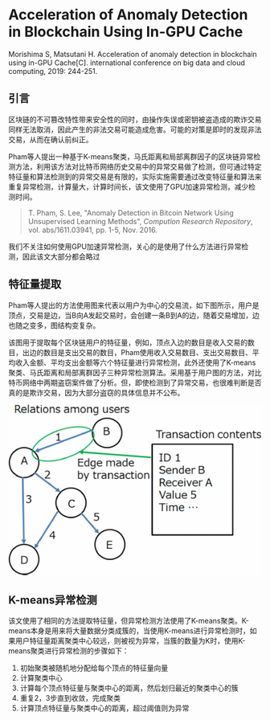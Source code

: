 # Acceleration of Anomaly Detection in Blockchain Using In-GPU Cache


Morishima S, Matsutani H. Acceleration of anomaly detection in blockchain using in-GPU Cache[C]. international conference on big data and cloud computing, 2019: 244-251.

## 引言

区块链的不可篡改特性带来安全性的同时，由操作失误或密钥被盗造成的欺诈交易同样无法取消，因此产生的非法交易可能造成危害。可能的对策是即时的发现非法交易，从而在确认前纠正。

Pham等人提出一种基于K-means聚类，马氏距离和局部离群因子的区块链异常检测方法，利用该方法对比特币网络历史交易中的异常交易做了检测，但可通过特定特征量和算法检测到的异常交易是有限的，实际实施需要通过改变特征量和算法来重复异常检测，计算量大，计算时间长，该文使用了GPU加速异常检测，减少检测时间。

> T. Pham, S. Lee, "Anomaly Detection in Bitcoin Network Using Unsupervised Learning Methods", *Compution Research Repository*, vol. abs/1611.03941, pp. 1-5, Nov. 2016.

我们不关注如何使用GPU加速异常检测，关心的是使用了什么方法进行异常检测，因此该文大部分都会略过

## 特征量提取

Pham等人提出的方法使用图来代表以用户为中心的交易流，如下图所示，用户是顶点，交易是边，当B向A发起交易时，会创建一条B到A的边，随着交易增加，边也随之变多，图结构变复杂。

该图用于提取每个区块链用户的特征量，例如，顶点入边的数目是收入交易的数目，出边的数目是支出交易的数目，Pham使用收入交易数目、支出交易数目、平均收入金额、平均支出金额等六个特征量进行异常检测，此外还使用了K-means聚类、马氏距离和局部离群因子三种异常检测算法。采用基于用户图的方法，对比特币网络中两期盗窃案件做了分析。但，即使检测到了异常交易，也很难判断是否真的是欺诈交易，因为大部分盗窃的具体信息并不公布。



![Overview of user graph](/images/Paper-Acceleration-of-Anomaly-Detection-in-Blockchain-Using-In-GPU-Cache/114100a244-fig-3-source-small.gif)

## K-means异常检测

该文使用了相同的方法提取特征量，但异常检测方法使用了K-means聚类。K-means本身是用来将大量数据分类成簇的，当使用K-means进行异常检测时，如果用户特征量距离聚类中心较远，则被视为异常，当簇的数量为K时，使用K-means聚类进行异常检测的步骤如下：

1. 初始聚类被随机地分配给每个顶点的特征量向量
2. 计算聚类中心
3. 计算每个顶点特征量与聚类中心的距离，然后划归最近的聚类中心的簇
4. 重复2，3步直到收敛，完成聚类
5. 计算顶点特征量与聚类中心的距离，超过阈值则为异常
